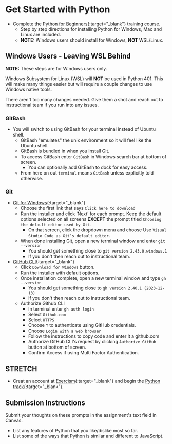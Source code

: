 # Get Started with Python

- Complete the [Python for Beginners](https://learn.microsoft.com/en-us/training/paths/beginner-python/){:target="_blank"} training course.
  - Step by step directions for installing Python for Windows, Mac and Linux  are included.
  - **NOTE:** Windows users should install for Windows, **NOT** WSL/Linux.

## Windows Users - Leaving WSL Behind

**NOTE:** These steps are for Windows users only.

Windows Subsystem for Linux (WSL) will **NOT** be used in Python 401. This will make many things easier but will require a couple changes to use Windows native tools.

There aren't too many changes needed. Give them a shot and reach out to instructional team if you run into any issues.

### GitBash

- You will switch to using GitBash for your terminal instead of Ubuntu shell.
  - GitBash "emulates" the unix environment so it will feel like the Ubuntu shell.
  - GitBash is bundled in when you install Git.
  - To access GitBash enter `GitBash` in Windows search bar at bottom of screen.
    - You can optionally add GitBash to dock for easy access.
  - From here on out `terminal` means `GitBash` unless explicitly told otherwise.

### Git

- [Git for Windows](https://git-scm.com/download/win){:target="_blank"}
  - Choose the first link that says `Click here to download`
  - Run the installer and click ‘Next’ for each prompt. Keep the default options selected on all screens **EXCEPT** the prompt titled `Choosing the default editor used by Git`.
    - On that screen, click the dropdown menu and choose Use `Visual Studio Code as Git’s default editor`.
  - When done installing Git, open a new terminal window and enter `git --version`
    - You should get something close to `git version 2.43.0.windows.1`
    - If you don't then reach out to instructional team.
- [GitHub CLI](https://cli.github.com/){:target="_blank"}
  - Click `Download for Windows` button.
  - Run the installer with default options.
  - Once installation complete, open a new terminal window and type `gh --version`
    - You should get something close to `gh version 2.40.1 (2023-12-13)`
    - If you don't then reach out to instructional team.
  - Authorize Github CLI
    - In terminal enter `gh auth login`
    - Select `Github.com`
    - Select `HTTPS`
    - Choose `Y` to authenticate using GitHub credentials.
    - Choose `Login with a web browser`
    - Follow the instructions to copy code and enter it a github.com
    - Authorize GitHub CLI's request by clicking `Authorize GitHub` button at bottom of screen.
    - Confirm Access if using Multi Factor Authentication.

## STRETCH

- Creat an account at [Exercism](https://exercism.org){:target="_blank"} and begin the [Python track](https://exercism.org/tracks/python){:target="_blank"}.

## Submission Instructions

Submit your thoughts on these prompts in the assignment's text field in Canvas.

- List any features of Python that you like/dislike most so far.
- List some of the ways that Python is similar and different to JavaScript.
